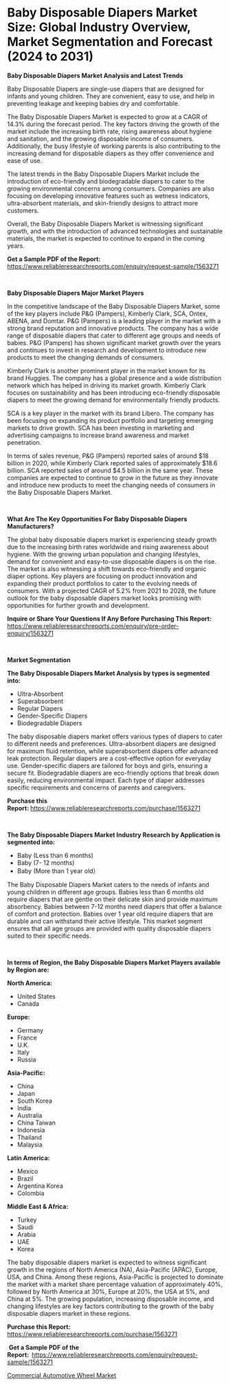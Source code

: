 <p><h1>Baby Disposable Diapers Market Size: Global Industry Overview, Market Segmentation and Forecast (2024 to 2031)</h1></p><p><strong>Baby Disposable Diapers Market Analysis and Latest Trends</strong></p>
<p><p>Baby Disposable Diapers are single-use diapers that are designed for infants and young children. They are convenient, easy to use, and help in preventing leakage and keeping babies dry and comfortable.</p><p>The Baby Disposable Diapers Market is expected to grow at a CAGR of 14.3% during the forecast period. The key factors driving the growth of the market include the increasing birth rate, rising awareness about hygiene and sanitation, and the growing disposable income of consumers. Additionally, the busy lifestyle of working parents is also contributing to the increasing demand for disposable diapers as they offer convenience and ease of use.</p><p>The latest trends in the Baby Disposable Diapers Market include the introduction of eco-friendly and biodegradable diapers to cater to the growing environmental concerns among consumers. Companies are also focusing on developing innovative features such as wetness indicators, ultra-absorbent materials, and skin-friendly designs to attract more customers.</p><p>Overall, the Baby Disposable Diapers Market is witnessing significant growth, and with the introduction of advanced technologies and sustainable materials, the market is expected to continue to expand in the coming years.</p></p>
<p><strong>Get a Sample PDF of the Report:&nbsp;</strong> <a href="https://www.reliableresearchreports.com/enquiry/request-sample/1563271">https://www.reliableresearchreports.com/enquiry/request-sample/1563271</a></p>
<p>&nbsp;</p>
<p><strong>Baby Disposable Diapers Major Market Players</strong></p>
<p><p>In the competitive landscape of the Baby Disposable Diapers Market, some of the key players include P&G (Pampers), Kimberly Clark, SCA, Ontex, ABENA, and Domtar. P&G (Pampers) is a leading player in the market with a strong brand reputation and innovative products. The company has a wide range of disposable diapers that cater to different age groups and needs of babies. P&G (Pampers) has shown significant market growth over the years and continues to invest in research and development to introduce new products to meet the changing demands of consumers.</p><p>Kimberly Clark is another prominent player in the market known for its brand Huggies. The company has a global presence and a wide distribution network which has helped in driving its market growth. Kimberly Clark focuses on sustainability and has been introducing eco-friendly disposable diapers to meet the growing demand for environmentally friendly products.</p><p>SCA is a key player in the market with its brand Libero. The company has been focusing on expanding its product portfolio and targeting emerging markets to drive growth. SCA has been investing in marketing and advertising campaigns to increase brand awareness and market penetration.</p><p>In terms of sales revenue, P&G (Pampers) reported sales of around $18 billion in 2020, while Kimberly Clark reported sales of approximately $18.6 billion. SCA reported sales of around $4.5 billion in the same year. These companies are expected to continue to grow in the future as they innovate and introduce new products to meet the changing needs of consumers in the Baby Disposable Diapers Market.</p></p>
<p>&nbsp;</p>
<p><strong>What Are The Key Opportunities For Baby Disposable Diapers Manufacturers?</strong></p>
<p><p>The global baby disposable diapers market is experiencing steady growth due to the increasing birth rates worldwide and rising awareness about hygiene. With the growing urban population and changing lifestyles, demand for convenient and easy-to-use disposable diapers is on the rise. The market is also witnessing a shift towards eco-friendly and organic diaper options. Key players are focusing on product innovation and expanding their product portfolios to cater to the evolving needs of consumers. With a projected CAGR of 5.2% from 2021 to 2028, the future outlook for the baby disposable diapers market looks promising with opportunities for further growth and development.</p></p>
<p><strong>Inquire or Share Your Questions If Any Before Purchasing This Report:</strong> <a href="https://www.reliableresearchreports.com/enquiry/pre-order-enquiry/1563271">https://www.reliableresearchreports.com/enquiry/pre-order-enquiry/1563271</a></p>
<p>&nbsp;</p>
<p><strong>Market Segmentation</strong></p>
<p><strong>The Baby Disposable Diapers Market Analysis by types is segmented into:</strong></p>
<p><ul><li>Ultra-Absorbent</li><li>Superabsorbent</li><li>Regular Diapers</li><li>Gender-Specific Diapers</li><li>Biodegradable Diapers</li></ul></p>
<p><p>The baby disposable diapers market offers various types of diapers to cater to different needs and preferences. Ultra-absorbent diapers are designed for maximum fluid retention, while superabsorbent diapers offer advanced leak protection. Regular diapers are a cost-effective option for everyday use. Gender-specific diapers are tailored for boys and girls, ensuring a secure fit. Biodegradable diapers are eco-friendly options that break down easily, reducing environmental impact. Each type of diaper addresses specific requirements and concerns of parents and caregivers.</p></p>
<p><strong>Purchase this Report:&nbsp;</strong><a href="https://www.reliableresearchreports.com/purchase/1563271">https://www.reliableresearchreports.com/purchase/1563271</a></p>
<p>&nbsp;</p>
<p><strong>The Baby Disposable Diapers Market Industry Research by Application is segmented into:</strong></p>
<p><ul><li>Baby (Less than 6 months)</li><li>Baby (7- 12 months)</li><li>Baby (More than 1 year old）</li></ul></p>
<p><p>The Baby Disposable Diapers Market caters to the needs of infants and young children in different age groups. Babies less than 6 months old require diapers that are gentle on their delicate skin and provide maximum absorbency. Babies between 7-12 months need diapers that offer a balance of comfort and protection. Babies over 1 year old require diapers that are durable and can withstand their active lifestyle. This market segment ensures that all age groups are provided with quality disposable diapers suited to their specific needs.</p></p>
<p>&nbsp;</p>
<p><strong>In terms of Region, the Baby Disposable Diapers Market Players available by Region are:</strong></p>
<p>
    <p> <strong> North America: </strong>
        <ul>
            <li>United States</li>
            <li>Canada</li>
        </ul>
        </p> 
    <p> <strong> Europe: </strong>
        <ul>
            <li>Germany</li>
            <li>France</li>
            <li>U.K.</li>
            <li>Italy</li>
            <li>Russia</li>
        </ul>
        </p> 
    <p> <strong> Asia-Pacific: </strong>
        <ul>
            <li>China</li>
            <li>Japan</li>
            <li>South Korea</li>
            <li>India</li>
            <li>Australia</li>
            <li>China Taiwan</li>
            <li>Indonesia</li>
            <li>Thailand</li>
            <li>Malaysia</li>
        </ul>
        </p> 
    <p> <strong> Latin America: </strong>
        <ul>
            <li>Mexico</li>
            <li>Brazil</li>
            <li>Argentina Korea</li>
            <li>Colombia</li>
        </ul>
        </p> 
    <p> <strong> Middle East & Africa: </strong>
        <ul>
            <li>Turkey</li>
            <li>Saudi</li>
            <li>Arabia</li>
            <li>UAE</li>
            <li>Korea</li>
        </ul>
    </p>
    </p>
<p><p>The baby disposable diapers market is expected to witness significant growth in the regions of North America (NA), Asia-Pacific (APAC), Europe, USA, and China. Among these regions, Asia-Pacific is projected to dominate the market with a market share percentage valuation of approximately 40%, followed by North America at 30%, Europe at 20%, the USA at 5%, and China at 5%. The growing population, increasing disposable income, and changing lifestyles are key factors contributing to the growth of the baby disposable diapers market in these regions.</p></p>
<p><strong>Purchase this Report: </strong><a href="https://www.reliableresearchreports.com/purchase/1563271">https://www.reliableresearchreports.com/purchase/1563271</a></p>
<p>&nbsp;<strong>Get a Sample PDF of the Report:&nbsp;&nbsp;</strong><a href="https://www.reliableresearchreports.com/enquiry/request-sample/1563271">https://www.reliableresearchreports.com/enquiry/request-sample/1563271</a></p>
<p><strong></strong></p>
<p><p><a href="https://iodized-pantydraco-05c.notion.site/Commercial-Automotive-Wheel-Market-Offer-Valuable-Insights-into-Market-Size-Market-Share-Market-Tr-a949dc607c174b7893c3d8f7001a6450">Commercial Automotive Wheel Market</a></p></p>